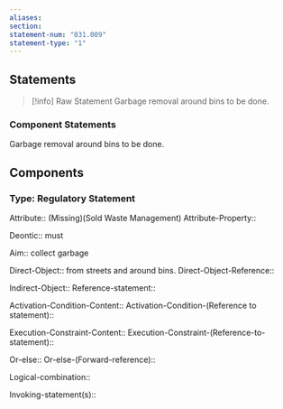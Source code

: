 ```yaml
---
aliases: 
section: 
statement-num: "031.009"
statement-type: "1"
---
```

## Statements 
> [!info] Raw Statement
> Garbage removal around bins to be done. 
> 

### Component Statements
Garbage removal around bins to be done. 
## Components
### Type: Regulatory Statement
Attribute:: (Missing)(Sold Waste Management)
Attribute-Property::

Deontic:: must

Aim:: collect garbage

Direct-Object:: from streets and around bins. 
Direct-Object-Reference:: 

Indirect-Object::
	Reference-statement::

Activation-Condition-Content::
	Activation-Condition-(Reference to statement)::

Execution-Constraint-Content::
	Execution-Constraint-(Reference-to-statement)::

Or-else::
	Or-else-(Forward-reference)::

Logical-combination::

Invoking-statement(s)::